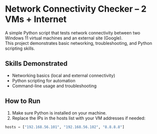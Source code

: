 # Network Connectivity Checker – 2 VMs + Internet

A simple Python script that tests network connectivity between two Windows 11 virtual machines and an external site (Google).  
This project demonstrates basic networking, troubleshooting, and Python scripting skills.

## Skills Demonstrated
- Networking basics (local and external connectivity)  
- Python scripting for automation  
- Command-line usage and troubleshooting

## How to Run
1. Make sure Python is installed on your machine.  
2. Replace the IPs in the hosts list with your VM addresses if needed:
```python
hosts = ["192.168.56.101", "192.168.56.102", "8.8.8.8"]
